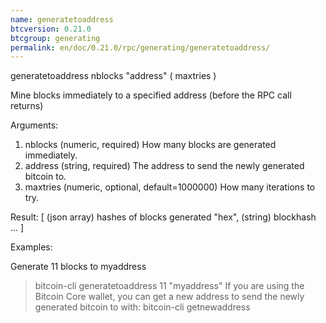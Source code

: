 ```yaml
---
name: generatetoaddress
btcversion: 0.21.0
btcgroup: generating
permalink: en/doc/0.21.0/rpc/generating/generatetoaddress/
---
```


generatetoaddress nblocks "address" ( maxtries )

Mine blocks immediately to a specified address (before the RPC call returns)

Arguments:
1. nblocks     (numeric, required) How many blocks are generated immediately.
2. address     (string, required) The address to send the newly generated bitcoin to.
3. maxtries    (numeric, optional, default=1000000) How many iterations to try.

Result:
[           (json array) hashes of blocks generated
  "hex",    (string) blockhash
  ...
]

Examples:

Generate 11 blocks to myaddress
> bitcoin-cli generatetoaddress 11 "myaddress"
If you are using the Bitcoin Core wallet, you can get a new address to send the newly generated bitcoin to with:
> bitcoin-cli getnewaddress 


